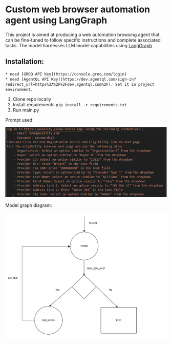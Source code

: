 # Custom web browser automation agent using LangGraph

This project is aimed at producing a web automation browsing agent that can be fine-tuned to follow specific instructions and complete associated tasks. The model harnesses LLM model capabilities using [LangGraph](https://langchain-ai.github.io/langgraph/tutorials/introduction/)

## Installation:
    * need [GROQ API Key](https://console.groq.com/login)
    * need [AgentQL API Key](https://dev.agentql.com/sign-in?redirect_url=https%3A%2F%2Fdev.agentql.com%2F). Set it in project environment.

1. Clone repo locally
2. Install requirements
    `pip install -r requirements.txt`
3. Run main.py

Prompt used:

![alt text](assets/human_prompt.png)

Model graph diagram:

![alt text](assets/model_graph.png)